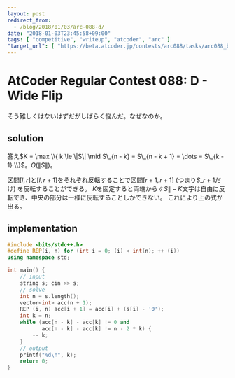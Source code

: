```yaml
---
layout: post
redirect_from:
  - /blog/2018/01/03/arc-088-d/
date: "2018-01-03T23:45:58+09:00"
tags: [ "competitive", "writeup", "atcoder", "arc" ]
"target_url": [ "https://beta.atcoder.jp/contests/arc088/tasks/arc088_b" ]
---
```


# AtCoder Regular Contest 088: D - Wide Flip

そう難しくはないはずだがしばらく悩んだ。なぜなのか。

## solution

答え$K = \max \\{ k \le \|S\| \mid S\_{n - k} = S\_{n - k + 1} = \dots = S\_{k - 1} \\}$。$O(\|S\|)$。

区間$[l, r]$と$[l, r + 1]$をそれぞれ反転することで区間$[r + 1, r + 1]$ (つまり$S\_{r + 1}$だけ) を反転することができる。
$K$を固定すると両端から$\|S\| - K$文字は自由に反転でき、中央の部分は一様に反転することしかできない。
これにより上の式が出る。

## implementation

``` c++
#include <bits/stdc++.h>
#define REP(i, n) for (int i = 0; (i) < int(n); ++ (i))
using namespace std;

int main() {
    // input
    string s; cin >> s;
    // solve
    int n = s.length();
    vector<int> acc(n + 1);
    REP (i, n) acc[i + 1] = acc[i] + (s[i] - '0');
    int k = n;
    while (acc[n - k] - acc[k] != 0 and
           acc[n - k] - acc[k] != n - 2 * k) {
        -- k;
    }
    // output
    printf("%d\n", k);
    return 0;
}
```
